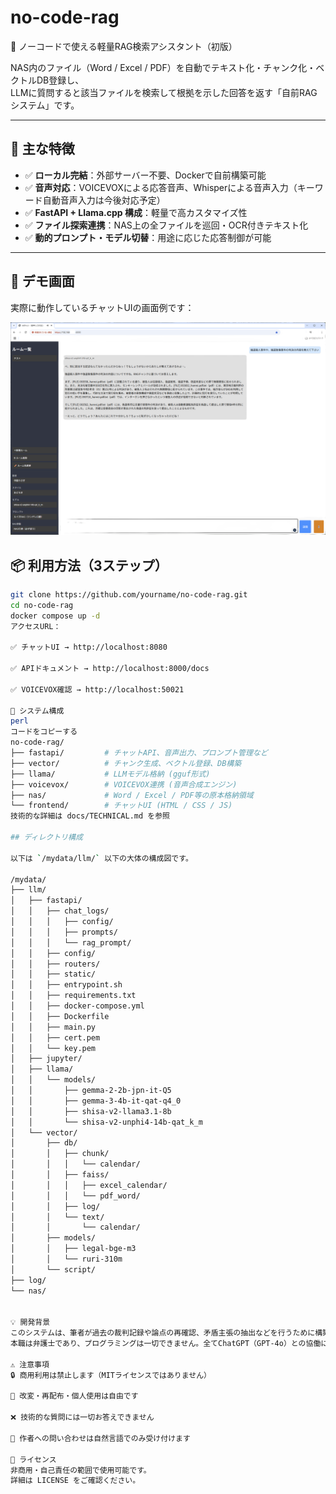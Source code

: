 # no-code-rag

🧠 ノーコードで使える軽量RAG検索アシスタント（初版）

NAS内のファイル（Word / Excel / PDF）を自動でテキスト化・チャンク化・ベクトルDB登録し、  
LLMに質問すると該当ファイルを検索して根拠を示した回答を返す「自前RAGシステム」です。

---

## 🚀 主な特徴

- ✅ **ローカル完結**：外部サーバー不要、Dockerで自前構築可能
- ✅ **音声対応**：VOICEVOXによる応答音声、Whisperによる音声入力（キーワード自動音声入力は今後対応予定）
- ✅ **FastAPI + Llama.cpp 構成**：軽量で高カスタマイズ性
- ✅ **ファイル探索連携**：NAS上の全ファイルを巡回・OCR付きテキスト化
- ✅ **動的プロンプト・モデル切替**：用途に応じた応答制御が可能

---
## 💬 デモ画面

実際に動作しているチャットUIの画面例です：

![UI デモ](docs/demo_chat_ui.png)


## 📦 利用方法（3ステップ）

```bash
git clone https://github.com/yourname/no-code-rag.git
cd no-code-rag
docker compose up -d
アクセスURL：

✅ チャットUI → http://localhost:8080

✅ APIドキュメント → http://localhost:8000/docs

✅ VOICEVOX確認 → http://localhost:50021

📂 システム構成
perl
コードをコピーする
no-code-rag/
├── fastapi/         # チャットAPI、音声出力、プロンプト管理など
├── vector/          # チャンク生成、ベクトル登録、DB構築
├── llama/           # LLMモデル格納 (gguf形式)
├── voicevox/        # VOICEVOX連携 (音声合成エンジン)
├── nas/             # Word / Excel / PDF等の原本格納領域
└── frontend/        # チャットUI (HTML / CSS / JS)
技術的な詳細は docs/TECHNICAL.md を参照

## ディレクトリ構成

以下は `/mydata/llm/` 以下の大体の構成図です。

/mydata/
├── llm/
│   ├── fastapi/
│   │   ├── chat_logs/
│   │   │   ├── config/
│   │   │   ├── prompts/
│   │   │   └── rag_prompt/
│   │   ├── config/
│   │   ├── routers/
│   │   ├── static/
│   │   ├── entrypoint.sh
│   │   ├── requirements.txt
│   │   ├── docker-compose.yml
│   │   ├── Dockerfile
│   │   ├── main.py
│   │   ├── cert.pem
│   │   └── key.pem
│   ├── jupyter/
│   ├── llama/
│   │   └── models/
│   │       ├── gemma-2-2b-jpn-it-Q5
│   │       ├── gemma-3-4b-it-qat-q4_0
│   │       ├── shisa-v2-llama3.1-8b
│   │       └── shisa-v2-unphi4-14b-qat_k_m
│   └── vector/
│       ├── db/
│       │   ├── chunk/
│       │   │   └── calendar/
│       │   ├── faiss/
│       │   │   ├── excel_calendar/
│       │   │   └── pdf_word/
│       │   ├── log/
│       │   └── text/
│       │       └── calendar/
│       ├── models/
│       │   ├── legal-bge-m3
│       │   └── ruri-310m
│       └── script/
├── log/
└── nas/


💡 開発背景
このシステムは、筆者が過去の裁判記録や論点の再確認、矛盾主張の抽出などを行うために構築したものです。
本職は弁護士であり、プログラミングは一切できません。全てChatGPT（GPT-4o）との協働により作成されました。

⚠️ 注意事項
🔒 商用利用は禁止します（MITライセンスではありません）

🔧 改変・再配布・個人使用は自由です

❌ 技術的な質問には一切お答えできません

📎 作者への問い合わせは自然言語でのみ受け付けます

📄 ライセンス
非商用・自己責任の範囲で使用可能です。
詳細は LICENSE をご確認ください。
